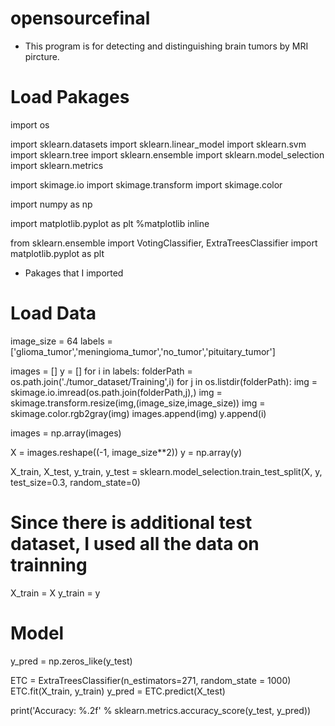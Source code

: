 # opensourcefinal
 - This program is for detecting and distinguishing brain tumors by MRI pircture.  

 # Load Pakages
 import os

import sklearn.datasets
import sklearn.linear_model
import sklearn.svm
import sklearn.tree
import sklearn.ensemble
import sklearn.model_selection
import sklearn.metrics

import skimage.io
import skimage.transform
import skimage.color

import numpy as np

import matplotlib.pyplot as plt 
%matplotlib inline

from sklearn.ensemble import VotingClassifier, ExtraTreesClassifier
import matplotlib.pyplot as plt

- Pakages that I imported

# Load Data
image_size = 64
labels = ['glioma_tumor','meningioma_tumor','no_tumor','pituitary_tumor']

images = []
y = []
for i in labels:
    folderPath = os.path.join('./tumor_dataset/Training',i)
    for j in os.listdir(folderPath):
        img = skimage.io.imread(os.path.join(folderPath,j),)
        img = skimage.transform.resize(img,(image_size,image_size))
        img = skimage.color.rgb2gray(img)
        images.append(img)
        y.append(i)
        
images = np.array(images)

X = images.reshape((-1, image_size**2))
y = np.array(y)

X_train, X_test, y_train, y_test = sklearn.model_selection.train_test_split(X, y, test_size=0.3, random_state=0)

# Since there is additional test dataset, I used all the data on trainning
X_train = X
y_train = y


# Model
y_pred = np.zeros_like(y_test)

ETC = ExtraTreesClassifier(n_estimators=271, random_state = 1000)
ETC.fit(X_train, y_train)
y_pred = ETC.predict(X_test)

print('Accuracy: %.2f' % sklearn.metrics.accuracy_score(y_test, y_pred))


